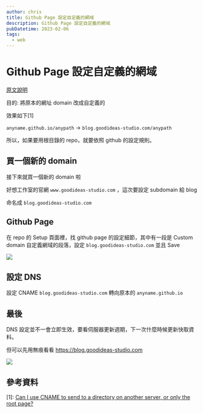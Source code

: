 ```yaml
---
author: chris
title: Github Page 設定自定義的網域
description: Github Page 設定自定義的網域
pubDatetime: 2023-02-06
tags:
  - web
---
```


# Github Page 設定自定義的網域

[原文說明](https://docs.github.com/en/pages/configuring-a-custom-domain-for-your-github-pages-site/managing-a-custom-domain-for-your-github-pages-site)

目的: 將原本的網址 domain 改成自定義的

效果如下[1]

`anyname.github.io/anypath` -> `blog.goodideas-studio.com/anypath`

所以，如果要用根目錄的 repo，就要依照 github 的設定規則。

## 買一個新的 domain

接下來就買一個新的 domain 啦

好想工作室的官網 `www.goodideas-studio.com` ，這次要設定 subdomain 給 blog

命名成 `blog.goodideas-studio.com`

## Github Page

在 repo 的 Setup 頁面裡，找 github page 的設定細節，其中有一段是 Custom domain 自定義網域的段落，設定 `blog.goodideas-studio.com` 並且 Save

![](https://i.imgur.com/rK8rPwB.png)

## 設定 DNS

設定
CNAME `blog.goodideas-studio.com` 轉向原本的 `anyname.github.io`

## 最後

DNS 設定並不一會立即生效，要看伺服器更新週期，下一次什麼時候更新快取資料。

但可以先用無痕看看 https://blog.goodideas-studio.com

![](https://i.imgur.com/Sm2Wao6.png)

## 參考資料

[1]: [Can I use CNAME to send to a directory on another server, or only the root page?
](https://serverfault.com/questions/329976/can-i-use-cname-to-send-to-a-directory-on-another-server-or-only-the-root-page)

